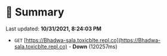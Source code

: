 # 📖 Summary
Last updated: **10/31/2021, 8:24:03 PM**

- `GET` [https://Bhadwa-sala.toxicblte.repl.co](https://Bhadwa-sala.toxicblte.repl.co) - **Down** (120257ms)
